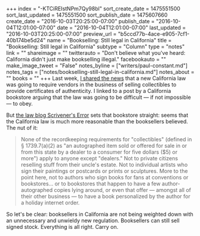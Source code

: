 +++
index = "-KTCiREIstNPm7Qy98bl"
sort_create_date = 1475551500
sort_last_updated = 1475551500
sort_publish_date = 1475607660
create_date = "2016-10-03T20:25:00-07:00"
publish_date = "2016-10-04T12:01:00-07:00"
date = "2016-10-04T12:01:00-07:00"
last_updated = "2016-10-03T20:25:00-07:00"
preview_url = "b5ccd77b-4ace-e905-7cf1-40b174be5d24"
name = "Bookselling: Still legal in California"
title = "Bookselling: Still legal in California"
subtype = "Column"
type = "notes"
link = ""
shareimage = ""
twitterauto = "Don't believe what you've heard: California didn't just make bookselling illegal."
facebookauto = ""
make_image_tweet = "False"
notes_byline = ["writers/paul-constant.md"]
notes_tags = ["notes/bookselling-still-legal-in-california.md"]
notes_about = ""
books = ""
+++
Last week, [I shared the news](http://www.seattlereviewofbooks.com/notes/2016/09/29/book-news-roundup-the-feminist-bookstore-from-portlandia-lashes-out/) that a new California law was going to require vendors in the business of selling collectibles to provide certificates of authenticity. I linked to a post by a California bookstore arguing that the law was going to be difficult — if not impossible — to obey.

But [the law blog Scrivener's Error](https://scrivenerserror.blogspot.com/2016/09/G929x.html) sets that bookstore straight: seems that the California law is much more reasonable than the booksellers believed. The nut of it:

<blockquote>None of the recordkeeping requirements for "collectibles" (defined in § 1739.7(a)(2) as "an autographed item sold or offered for sale in or from this state by a dealer to a consumer for five dollars ($5) or more") apply to anyone except "dealers." Not to private citizens reselling stuff from their uncle's estate. Not to individual artists who sign their paintings or postcards or prints or sculptures. More to the point here, not to authors who sign books for fans at conventions or bookstores... or to bookstores that happen to have a few author-autographed copies lying around, or even that offer — amongst all of their other business — to have a book personalized by the author for a holiday internet order.</blockquote>

So let's be clear: booksellers in California are not being weighted down with an unnecessary and unwieldy new regulation. Booksellers can still sell signed stock. Everything is all right. Carry on.